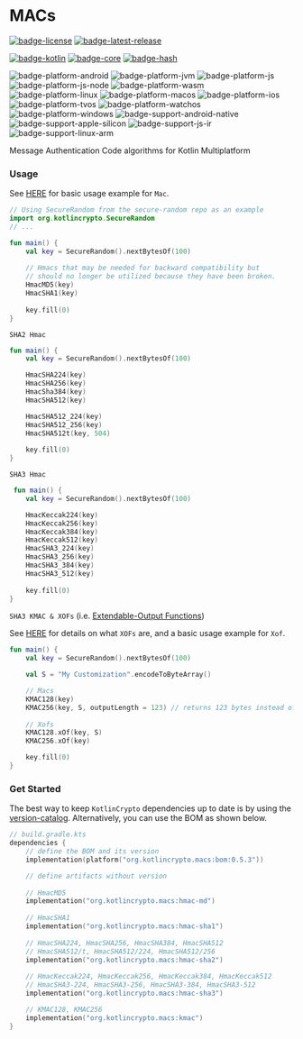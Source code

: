 # MACs
[![badge-license]][url-license]
[![badge-latest-release]][url-latest-release]

[![badge-kotlin]][url-kotlin]
[![badge-core]][url-core]
[![badge-hash]][url-hash]

![badge-platform-android]
![badge-platform-jvm]
![badge-platform-js]
![badge-platform-js-node]
![badge-platform-wasm]
![badge-platform-linux]
![badge-platform-macos]
![badge-platform-ios]
![badge-platform-tvos]
![badge-platform-watchos]
![badge-platform-windows]
![badge-support-android-native]
![badge-support-apple-silicon]
![badge-support-js-ir]
![badge-support-linux-arm]

Message Authentication Code algorithms for Kotlin Multiplatform

### Usage

See [HERE][url-core-usage] for basic usage example for `Mac`.

```kotlin
// Using SecureRandom from the secure-random repo as an example
import org.kotlincrypto.SecureRandom
// ...

fun main() {
    val key = SecureRandom().nextBytesOf(100)
    
    // Hmacs that may be needed for backward compatibility but
    // should no longer be utilized because they have been broken.
    HmacMD5(key)
    HmacSHA1(key)
    
    key.fill(0)
}
```

`SHA2 Hmac`

```kotlin
fun main() {
    val key = SecureRandom().nextBytesOf(100)

    HmacSHA224(key)
    HmacSHA256(key)
    HmacSha384(key)
    HmacSHA512(key)

    HmacSHA512_224(key)
    HmacSHA512_256(key)
    HmacSHA512t(key, 504)
    
    key.fill(0)
}
```

`SHA3 Hmac`

```kotlin
 fun main() {
    val key = SecureRandom().nextBytesOf(100)

    HmacKeccak224(key)
    HmacKeccak256(key)
    HmacKeccak384(key)
    HmacKeccak512(key)
    HmacSHA3_224(key)
    HmacSHA3_256(key)
    HmacSHA3_384(key)
    HmacSHA3_512(key)
    
    key.fill(0)
}
```

`SHA3 KMAC & XOFs` (i.e. [Extendable-Output Functions][url-pub-xof])

See [HERE][url-core-usage] for details on what `XOFs` are, and a basic usage example for `Xof`.

```kotlin
fun main() {
    val key = SecureRandom().nextBytesOf(100)

    val S = "My Customization".encodeToByteArray()

    // Macs
    KMAC128(key)
    KMAC256(key, S, outputLength = 123) // returns 123 bytes instead of the default when doFinal() is invoked
    
    // Xofs
    KMAC128.xOf(key, S)
    KMAC256.xOf(key)

    key.fill(0)
}
```

### Get Started

The best way to keep `KotlinCrypto` dependencies up to date is by using the 
[version-catalog][url-version-catalog]. Alternatively, you can use the BOM as 
shown below.

<!-- TAG_VERSION -->

```kotlin
// build.gradle.kts
dependencies {
    // define the BOM and its version
    implementation(platform("org.kotlincrypto.macs:bom:0.5.3"))

    // define artifacts without version
    
    // HmacMD5
    implementation("org.kotlincrypto.macs:hmac-md")
    
    // HmacSHA1
    implementation("org.kotlincrypto.macs:hmac-sha1")
    
    // HmacSHA224, HmacSHA256, HmacSHA384, HmacSHA512
    // HmacSHA512/t, HmacSHA512/224, HmacSHA512/256
    implementation("org.kotlincrypto.macs:hmac-sha2")
    
    // HmacKeccak224, HmacKeccak256, HmacKeccak384, HmacKeccak512
    // HmacSHA3-224, HmacSHA3-256, HmacSHA3-384, HmacSHA3-512
    implementation("org.kotlincrypto.macs:hmac-sha3")

    // KMAC128, KMAC256
    implementation("org.kotlincrypto.macs:kmac")
}
```

<!-- TAG_VERSION -->
[badge-latest-release]: https://img.shields.io/badge/latest--release-0.5.3-blue.svg?style=flat
[badge-license]: https://img.shields.io/badge/license-Apache%20License%202.0-blue.svg?style=flat

<!-- TAG_DEPENDENCIES -->
[badge-kotlin]: https://img.shields.io/badge/kotlin-1.9.24-blue.svg?logo=kotlin
[badge-core]: https://img.shields.io/badge/kotlincrypto.core-0.5.3-blue.svg
[badge-hash]: https://img.shields.io/badge/kotlincrypto.hash-0.5.3-blue.svg

<!-- TAG_PLATFORMS -->
[badge-platform-android]: http://img.shields.io/badge/-android-6EDB8D.svg?style=flat
[badge-platform-jvm]: http://img.shields.io/badge/-jvm-DB413D.svg?style=flat
[badge-platform-js]: http://img.shields.io/badge/-js-F8DB5D.svg?style=flat
[badge-platform-js-node]: https://img.shields.io/badge/-nodejs-68a063.svg?style=flat
[badge-platform-linux]: http://img.shields.io/badge/-linux-2D3F6C.svg?style=flat
[badge-platform-macos]: http://img.shields.io/badge/-macos-111111.svg?style=flat
[badge-platform-ios]: http://img.shields.io/badge/-ios-CDCDCD.svg?style=flat
[badge-platform-tvos]: http://img.shields.io/badge/-tvos-808080.svg?style=flat
[badge-platform-watchos]: http://img.shields.io/badge/-watchos-C0C0C0.svg?style=flat
[badge-platform-wasm]: https://img.shields.io/badge/-wasm-624FE8.svg?style=flat
[badge-platform-windows]: http://img.shields.io/badge/-windows-4D76CD.svg?style=flat
[badge-support-android-native]: http://img.shields.io/badge/support-[AndroidNative]-6EDB8D.svg?style=flat
[badge-support-apple-silicon]: http://img.shields.io/badge/support-[AppleSilicon]-43BBFF.svg?style=flat
[badge-support-js-ir]: https://img.shields.io/badge/support-[js--IR]-AAC4E0.svg?style=flat
[badge-support-linux-arm]: http://img.shields.io/badge/support-[LinuxArm]-2D3F6C.svg?style=flat
[badge-support-linux-mips]: http://img.shields.io/badge/support-[LinuxMIPS]-2D3F6C.svg?style=flat

[url-latest-release]: https://github.com/KotlinCrypto/MACs/releases/latest
[url-license]: https://www.apache.org/licenses/LICENSE-2.0.txt
[url-kotlin]: https://kotlinlang.org
[url-core]: https://github.com/KotlinCrypto/core
[url-core-usage]: https://github.com/KotlinCrypto/core#usage
[url-hash]: https://github.com/KotlinCrypto/hash
[url-pub-xof]: https://nvlpubs.nist.gov/nistpubs/FIPS/NIST.FIPS.202.pdf
[url-version-catalog]: https://github.com/KotlinCrypto/version-catalog
